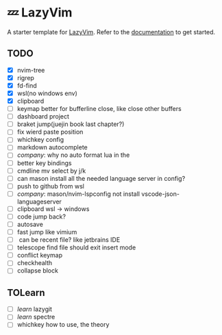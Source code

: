 # 💤 LazyVim

A starter template for [LazyVim](https://github.com/LazyVim/LazyVim).
Refer to the [documentation](https://lazyvim.github.io/installation) to get started.

## TODO
- [x] nvim-tree
- [x] rigrep
- [x] fd-find
- [x] wsl(no windows env)
- [x] clipboard
- [ ] keymap better for bufferline close, like close other buffers
- [ ] dashboard project
- [ ] braket jump(juejin book last chapter?)
- [ ] fix wierd paste position
- [ ] whichkey config
- [ ] markdown autocomplete
- [ ] *company*: why no auto format lua in the 
- [ ] better key bindings
- [ ] cmdline mv select by j/k
- [ ] can mason install all the needed language server in config?
- [ ] push to github from wsl
- [ ] *company*: mason/nvim-lspconfig not install vscode-json-languageserver
- [ ] clipboard wsl -> windows
- [ ] code jump back?
- [ ] autosave
- [ ] fast jump like vimium
- [ ] <C-e> can be recent file? like jetbrains IDE
- [ ] telescope find file should exit insert mode
- [ ] conflict keymap
- [ ] checkhealth
- [ ] collapse block

## TOLearn
- [ ] *learn* lazygit
- [ ] *learn* spectre
- [ ] whichkey how to use, the theory
